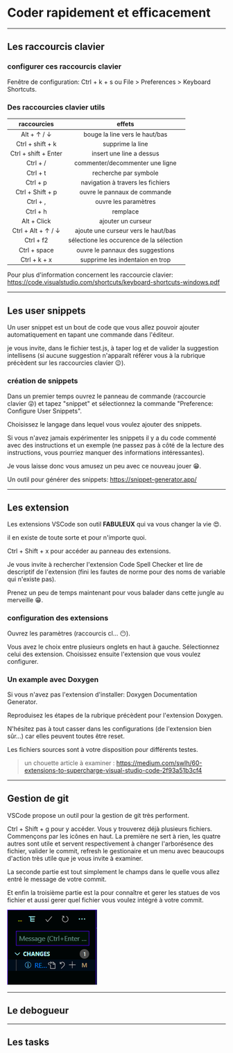 # Coder rapidement et efficacement

---

## **Les raccourcis clavier**

### configurer ces raccourcis clavier

Fenêtre de configuration: Ctrl + k + s ou File > Preferences > Keyboard Shortcuts.

### **Des raccourcies clavier utils**

|     raccourcies      |                  effets                  |
| :------------------: | :--------------------------------------: |
|     Alt + ↑ / ↓      |      bouge la line vers le haut/bas      |
|   Ctrl + shift + k   |             supprime la line             |
| Ctrl + shift + Enter |         insert une line a dessus         |
|       Ctrl + /       |     commenter/decommenter une ligne      |
|       Ctrl + t       |          recherche par symbole           |
|       Ctrl + p       |    navigation à travers les fichiers     |
|   Ctrl + Shift + p   |       ouvre le pannaux de commande       |
|       Ctrl + ,       |           ouvre les paramètres           |
|       Ctrl + h       |                 remplace                 |
|     Alt + Click      |            ajouter un curseur            |
|  Ctrl + Alt + ↑ / ↓  |   ajoute une curseur vers le haut/bas    |
|      Ctrl + f2       | sélectione les occurence de la sélection |
|     Ctrl + space     |     ouvre le pannaux des suggestions     |
|     Ctrl + k + x     |     supprime les indentaion en trop      |

Pour plus d'information concernent les raccourcie clavier: <https://code.visualstudio.com/shortcuts/keyboard-shortcuts-windows.pdf>

---

## Les user snippets

Un user snippet est un bout de code que vous allez pouvoir ajouter automatiquement en tapant une commande dans l'éditeur.

je vous invite, dans le fichier test.js, à taper log et de valider la suggestion intellisens (si aucune suggestion n'apparaît référer vous à la rubrique précèdent sur les raccourcies clavier :wink:).

### création de snippets

Dans un premier temps ouvrez le panneau de commande (raccourcie clavier :stuck_out_tongue_winking_eye:) et tapez "snippet" et sélectionnez la commande "Preference: Configure User Snippets".

Choisissez le langage dans lequel vous voulez ajouter des snippets.

Si vous n'avez jamais expérimenter les snippets il y a du code commenté avec des instructions et un exemple (ne passez pas à côté de la lecture des instructions, vous pourriez manquer des informations intéressantes).

Je vous laisse donc vous amusez un peu avec ce nouveau jouer :grin:.

Un outil pour générer des snippets: <https://snippet-generator.app/>

---

## Les extension

Les extensions VSCode son outil **FABULEUX** qui va vous changer la vie :heart_eyes:.

il en existe de toute sorte et pour n'importe quoi.

Ctrl + Shift + x pour accéder au panneau des extensions.

Je vous invite à rechercher l'extension Code Spell Checker et lire de descriptif de l'extension (fini les fautes de norme pour des noms de variable qui n'existe pas).

Prenez un peu de temps maintenant pour vous balader dans cette jungle au merveille :grin:.

### configuration des extensions

Ouvrez les paramètres (raccourcis cl... :no_mouth:).

Vous avez le choix entre plusieurs onglets en haut à gauche. Sélectionnez celui des extension. Choisissez ensuite l'extension que vous voulez configurer.

### Un example avec Doxygen

Si vous n'avez pas l'extension d'installer: Doxygen Documentation Generator.

Reproduisez les étapes de la rubrique précèdent pour l'extension Doxygen.

N'hésitez pas à tout casser dans les configurations (de l'extension bien sûr...) car elles peuvent toutes être reset.

Les fichiers sources sont à votre disposition pour différents testes.

> un chouette article à examiner : <https://medium.com/swlh/60-extensions-to-supercharge-visual-studio-code-2f93a51b3cf4>

---

## Gestion de git

VSCode propose un outil pour la gestion de git très performent.

Ctrl + Shift + g pour y accéder. Vous y trouverez déjà plusieurs fichiers. Commençons par les icônes en haut. La première ne sert à rien, les quatre autres sont utile et servent respectivement à changer l'arborésence des fichier, valider le commit, refresh le gestionaire et un menu avec beaucoups d'action très utile que je vous invite à examiner.

La seconde partie est tout simplement le champs dans le quelle vous allez entré le message de votre commit.

Et enfin la troisième partie est la pour connaître et gerer les statues de vos fichier et aussi gerer quel fichier vous voulez intégré à votre commit.

![git GUI](image/git_gui.PNG)

---

## Le debogueur

---

## Les tasks

